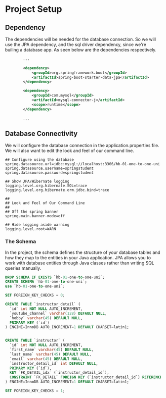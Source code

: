 # Project Setup


## Dependency

The dependencies will be needed for the database connection. So we will use the JPA dependency, and the sql driver dependency, since we're builing a database app. As seen below are the dependencies respectively.


```xml
		...
		
		<dependency>
			<groupId>org.springframework.boot</groupId>
			<artifactId>spring-boot-starter-data-jpa</artifactId>
		</dependency>

		<dependency>
			<groupId>com.mysql</groupId>
			<artifactId>mysql-connector-j</artifactId>
			<scope>runtime</scope>
		</dependency>

		...

```


## Database Connectivity

We will configure the database connection in the application.properties file. We will also want to edit the look and feel of our command line. 


```application.properties
## Configure using the database
spring.datasource.url=jdbc:mysql://localhost:3306/hb-01-one-to-one-uni
spring.datasource.username=springstudent
spring.datasource.password=springstudent

## Show JPA/Hibernate logging
logging.level.org.hibernate.SQL=trace
logging.level.org.hibernate.orm.jdbc.bind=trace

##
## Look and Feel of Our Command Line
##
## Off the spring banner
spring.main.banner-mode=off

## Hide logging aside warning
logging.level.root=WARN

```


### The Schema

In the project, the schema defines the structure of your database tables and how they map to the entities in your Java application. JPA allows you to work with database entities through Java classes rather than writing SQL queries manually.


```sql
DROP SCHEMA IF EXISTS `hb-01-one-to-one-uni`;
CREATE SCHEMA `hb-01-one-to-one-uni`;
use `hb-01-one-to-one-uni`;

SET FOREIGN_KEY_CHECKS = 0;

CREATE TABLE `instructor_detail` (
  `id` int NOT NULL AUTO_INCREMENT,
  `youtube_channel` varchar(128) DEFAULT NULL,
  `hobby` varchar(45) DEFAULT NULL,
  PRIMARY KEY (`id`)
) ENGINE=InnoDB AUTO_INCREMENT=1 DEFAULT CHARSET=latin1;


CREATE TABLE `instructor` (
  `id` int NOT NULL AUTO_INCREMENT,
  `first_name` varchar(45) DEFAULT NULL,
  `last_name` varchar(45) DEFAULT NULL,
  `email` varchar(45) DEFAULT NULL,
  `instructor_detail_id` int DEFAULT NULL,
  PRIMARY KEY (`id`),
  KEY `FK_DETAIL_idx` (`instructor_detail_id`),
  CONSTRAINT `FK_DETAIL` FOREIGN KEY (`instructor_detail_id`) REFERENCES `instructor_detail` (`id`) ON DELETE NO ACTION ON UPDATE NO ACTION
) ENGINE=InnoDB AUTO_INCREMENT=1 DEFAULT CHARSET=latin1;

SET FOREIGN_KEY_CHECKS = 1;

```
